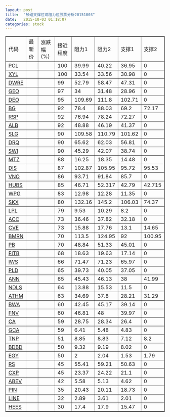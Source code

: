 ```yaml
---
layout: post
title:  "触碰支撑位或阻力位股票分析20151003"
date:   2015-10-03 01:18:07
categories: stock
---
```

<script type="text/javascript">
var stockList = []
stockList.push('gb_pcl');
stockList.push('gb_xyl');
stockList.push('gb_dwre');
stockList.push('gb_geo');
stockList.push('gb_deo');
stockList.push('gb_bg');
stockList.push('gb_rsp');
stockList.push('gb_alb');
stockList.push('gb_slg');
stockList.push('gb_drq');
stockList.push('gb_swi');
stockList.push('gb_mtz');
stockList.push('gb_dis');
stockList.push('gb_vno');
stockList.push('gb_hubs');
stockList.push('gb_wpg');
stockList.push('gb_skx');
stockList.push('gb_lpl');
stockList.push('gb_acc');
stockList.push('gb_cve');
stockList.push('gb_bmrn');
stockList.push('gb_pb');
stockList.push('gb_fitb');
stockList.push('gb_iws');
stockList.push('gb_pld');
stockList.push('gb_ann');
stockList.push('gb_ndls');
stockList.push('gb_athm');
stockList.push('gb_bwa');
stockList.push('gb_fnv');
stockList.push('gb_ca');
stockList.push('gb_gca');
stockList.push('gb_tnp');
stockList.push('gb_bdbd');
stockList.push('gb_egy');
stockList.push('gb_rs');
stockList.push('gb_cxp');
stockList.push('gb_abev');
stockList.push('gb_pin');
stockList.push('gb_line');
stockList.push('gb_hees');
</script>
<table border="1">
 <tr>
 <td>代码</td>
 <td>最新价</td>
 <td>涨跌幅(%)</td>
 <td>接近程度</td>
 <td>阻力1</td>
 <td>阻力2</td>
 <td>支撑1</td>
 <td>支撑2</td>
</tr>
  <tr id="pcl" class="red">
  <td><a href="http://stock.finance.sina.com.cn/usstock/quotes/PCL.html" target="_blank">PCL</a></td><td></td><td></td><td>100</td><td>39.99</td><td>40.22</td><td>36.95</td><td>0</td></tr>
  <tr id="xyl" class="red">
  <td><a href="http://stock.finance.sina.com.cn/usstock/quotes/XYL.html" target="_blank">XYL</a></td><td></td><td></td><td>100</td><td>33.54</td><td>33.56</td><td>30.98</td><td>0</td></tr>
  <tr id="dwre" class="red">
  <td><a href="http://stock.finance.sina.com.cn/usstock/quotes/DWRE.html" target="_blank">DWRE</a></td><td></td><td></td><td>99</td><td>52.79</td><td>58.47</td><td>47.31</td><td>0</td></tr>
  <tr id="geo" class="green">
  <td><a href="http://stock.finance.sina.com.cn/usstock/quotes/GEO.html" target="_blank">GEO</a></td><td></td><td></td><td>97</td><td>34</td><td>31.48</td><td>28.96</td><td>0</td></tr>
  <tr id="deo" class="green">
  <td><a href="http://stock.finance.sina.com.cn/usstock/quotes/DEO.html" target="_blank">DEO</a></td><td></td><td></td><td>95</td><td>109.69</td><td>111.8</td><td>102.71</td><td>0</td></tr>
  <tr id="bg" class="green">
  <td><a href="http://stock.finance.sina.com.cn/usstock/quotes/BG.html" target="_blank">BG</a></td><td></td><td></td><td>92</td><td>78.4</td><td>88.03</td><td>69.2</td><td>72.17</td></tr>
  <tr id="rsp" class="green">
  <td><a href="http://stock.finance.sina.com.cn/usstock/quotes/RSP.html" target="_blank">RSP</a></td><td></td><td></td><td>92</td><td>76.94</td><td>78.24</td><td>72.27</td><td>0</td></tr>
  <tr id="alb" class="red">
  <td><a href="http://stock.finance.sina.com.cn/usstock/quotes/ALB.html" target="_blank">ALB</a></td><td></td><td></td><td>92</td><td>48.88</td><td>46.19</td><td>41.37</td><td>0</td></tr>
  <tr id="slg" class="green">
  <td><a href="http://stock.finance.sina.com.cn/usstock/quotes/SLG.html" target="_blank">SLG</a></td><td></td><td></td><td>90</td><td>109.58</td><td>110.79</td><td>101.62</td><td>0</td></tr>
  <tr id="drq" class="green">
  <td><a href="http://stock.finance.sina.com.cn/usstock/quotes/DRQ.html" target="_blank">DRQ</a></td><td></td><td></td><td>90</td><td>65.62</td><td>62.03</td><td>56.81</td><td>0</td></tr>
  <tr id="swi" class="green">
  <td><a href="http://stock.finance.sina.com.cn/usstock/quotes/SWI.html" target="_blank">SWI</a></td><td></td><td></td><td>90</td><td>45.29</td><td>42.07</td><td>38.74</td><td>0</td></tr>
  <tr id="mtz" class="red">
  <td><a href="http://stock.finance.sina.com.cn/usstock/quotes/MTZ.html" target="_blank">MTZ</a></td><td></td><td></td><td>88</td><td>16.25</td><td>18.35</td><td>14.48</td><td>0</td></tr>
  <tr id="dis" class="green">
  <td><a href="http://stock.finance.sina.com.cn/usstock/quotes/DIS.html" target="_blank">DIS</a></td><td></td><td></td><td>87</td><td>102.87</td><td>105.95</td><td>95.72</td><td>95.53</td></tr>
  <tr id="vno" class="red">
  <td><a href="http://stock.finance.sina.com.cn/usstock/quotes/VNO.html" target="_blank">VNO</a></td><td></td><td></td><td>86</td><td>93.71</td><td>91.84</td><td>85.7</td><td>0</td></tr>
  <tr id="hubs" class="red">
  <td><a href="http://stock.finance.sina.com.cn/usstock/quotes/HUBS.html" target="_blank">HUBS</a></td><td></td><td></td><td>85</td><td>46.71</td><td>52.317</td><td>42.79</td><td>42.715</td></tr>
  <tr id="wpg" class="green">
  <td><a href="http://stock.finance.sina.com.cn/usstock/quotes/WPG.html" target="_blank">WPG</a></td><td></td><td></td><td>83</td><td>12.98</td><td>12.28</td><td>11.35</td><td>0</td></tr>
  <tr id="skx" class="red">
  <td><a href="http://stock.finance.sina.com.cn/usstock/quotes/SKX.html" target="_blank">SKX</a></td><td></td><td></td><td>80</td><td>132.16</td><td>145.2</td><td>106.03</td><td>74.37</td></tr>
  <tr id="lpl" class="red">
  <td><a href="http://stock.finance.sina.com.cn/usstock/quotes/LPL.html" target="_blank">LPL</a></td><td></td><td></td><td>79</td><td>9.53</td><td>10.29</td><td>8.2</td><td>0</td></tr>
  <tr id="acc" class="green">
  <td><a href="http://stock.finance.sina.com.cn/usstock/quotes/ACC.html" target="_blank">ACC</a></td><td></td><td></td><td>73</td><td>36.46</td><td>37.82</td><td>32.18</td><td>0</td></tr>
  <tr id="cve" class="green">
  <td><a href="http://stock.finance.sina.com.cn/usstock/quotes/CVE.html" target="_blank">CVE</a></td><td></td><td></td><td>73</td><td>15.88</td><td>17.76</td><td>13.1</td><td>14.65</td></tr>
  <tr id="bmrn" class="red">
  <td><a href="http://stock.finance.sina.com.cn/usstock/quotes/BMRN.html" target="_blank">BMRN</a></td><td></td><td></td><td>70</td><td>113.5</td><td>124.95</td><td>92</td><td>100.95</td></tr>
  <tr id="pb" class="red">
  <td><a href="http://stock.finance.sina.com.cn/usstock/quotes/PB.html" target="_blank">PB</a></td><td></td><td></td><td>70</td><td>48.84</td><td>51.33</td><td>45.01</td><td>0</td></tr>
  <tr id="fitb" class="green">
  <td><a href="http://stock.finance.sina.com.cn/usstock/quotes/FITB.html" target="_blank">FITB</a></td><td></td><td></td><td>68</td><td>18.63</td><td>19.63</td><td>17.14</td><td>0</td></tr>
  <tr id="iws" class="green">
  <td><a href="http://stock.finance.sina.com.cn/usstock/quotes/IWS.html" target="_blank">IWS</a></td><td></td><td></td><td>66</td><td>71.47</td><td>71.23</td><td>65.97</td><td>0</td></tr>
  <tr id="pld" class="green">
  <td><a href="http://stock.finance.sina.com.cn/usstock/quotes/PLD.html" target="_blank">PLD</a></td><td></td><td></td><td>65</td><td>39.73</td><td>40.05</td><td>37.05</td><td>0</td></tr>
  <tr id="ann" class="red">
  <td><a href="http://stock.finance.sina.com.cn/usstock/quotes/ANN.html" target="_blank">ANN</a></td><td></td><td></td><td>65</td><td>45.43</td><td>46.13</td><td>38</td><td>41.99</td></tr>
  <tr id="ndls" class="red">
  <td><a href="http://stock.finance.sina.com.cn/usstock/quotes/NDLS.html" target="_blank">NDLS</a></td><td></td><td></td><td>64</td><td>13.88</td><td>15.53</td><td>11.5</td><td>0</td></tr>
  <tr id="athm" class="red">
  <td><a href="http://stock.finance.sina.com.cn/usstock/quotes/ATHM.html" target="_blank">ATHM</a></td><td></td><td></td><td>63</td><td>34.69</td><td>37.8</td><td>28.21</td><td>31.29</td></tr>
  <tr id="bwa" class="red">
  <td><a href="http://stock.finance.sina.com.cn/usstock/quotes/BWA.html" target="_blank">BWA</a></td><td></td><td></td><td>60</td><td>42.45</td><td>45.17</td><td>39.14</td><td>0</td></tr>
  <tr id="fnv" class="green">
  <td><a href="http://stock.finance.sina.com.cn/usstock/quotes/FNV.html" target="_blank">FNV</a></td><td></td><td></td><td>60</td><td>46.81</td><td>48</td><td>39.97</td><td>0</td></tr>
  <tr id="ca" class="green">
  <td><a href="http://stock.finance.sina.com.cn/usstock/quotes/CA.html" target="_blank">CA</a></td><td></td><td></td><td>59</td><td>28.75</td><td>28.34</td><td>26.4</td><td>0</td></tr>
  <tr id="gca" class="green">
  <td><a href="http://stock.finance.sina.com.cn/usstock/quotes/GCA.html" target="_blank">GCA</a></td><td></td><td></td><td>59</td><td>6.41</td><td>5.48</td><td>4.83</td><td>0</td></tr>
  <tr id="tnp" class="green">
  <td><a href="http://stock.finance.sina.com.cn/usstock/quotes/TNP.html" target="_blank">TNP</a></td><td></td><td></td><td>51</td><td>8.85</td><td>8.83</td><td>7.12</td><td>8.2</td></tr>
  <tr id="bdbd" class="green">
  <td><a href="http://stock.finance.sina.com.cn/usstock/quotes/BDBD.html" target="_blank">BDBD</a></td><td></td><td></td><td>50</td><td>9.32</td><td>9.19</td><td>8.02</td><td>0</td></tr>
  <tr id="egy" class="red">
  <td><a href="http://stock.finance.sina.com.cn/usstock/quotes/EGY.html" target="_blank">EGY</a></td><td></td><td></td><td>50</td><td>2</td><td>2.04</td><td>1.53</td><td>1.79</td></tr>
  <tr id="rs" class="green">
  <td><a href="http://stock.finance.sina.com.cn/usstock/quotes/RS.html" target="_blank">RS</a></td><td></td><td></td><td>45</td><td>55.41</td><td>59.21</td><td>50.63</td><td>0</td></tr>
  <tr id="cxp" class="red">
  <td><a href="http://stock.finance.sina.com.cn/usstock/quotes/CXP.html" target="_blank">CXP</a></td><td></td><td></td><td>45</td><td>23.37</td><td>24.22</td><td>21.1</td><td>0</td></tr>
  <tr id="abev" class="red">
  <td><a href="http://stock.finance.sina.com.cn/usstock/quotes/ABEV.html" target="_blank">ABEV</a></td><td></td><td></td><td>42</td><td>5.58</td><td>5.13</td><td>4.62</td><td>0</td></tr>
  <tr id="pin" class="red">
  <td><a href="http://stock.finance.sina.com.cn/usstock/quotes/PIN.html" target="_blank">PIN</a></td><td></td><td></td><td>35</td><td>20.43</td><td>20.11</td><td>18.73</td><td>0</td></tr>
  <tr id="line" class="green">
  <td><a href="http://stock.finance.sina.com.cn/usstock/quotes/LINE.html" target="_blank">LINE</a></td><td></td><td></td><td>32</td><td>2.89</td><td>3.61</td><td>2.01</td><td>0</td></tr>
  <tr id="hees" class="green">
  <td><a href="http://stock.finance.sina.com.cn/usstock/quotes/HEES.html" target="_blank">HEES</a></td><td></td><td></td><td>30</td><td>17.4</td><td>17.9</td><td>15.47</td><td>0</td></tr>
</table>
